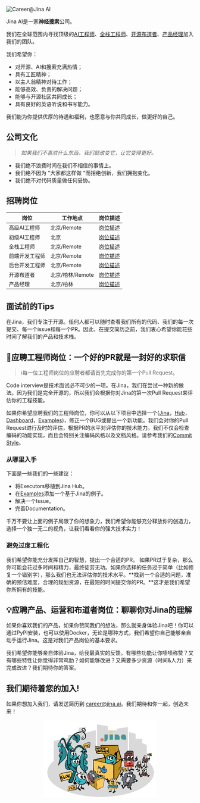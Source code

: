 ![Career@Jina AI](career-banner.png)

Jina AI是一家**神经搜索**公司。

我们在全球范围内寻找顶级的[AI工程师](https://github.com/jina-ai/career/blob/master/ai-engineer.zh.md)、[全栈工程师](https://github.com/jina-ai/career/blob/master/full-stack-engineer.zh.md)、[开源布道者](https://github.com/jina-ai/career/blob/master/opensource-evangelist.md)、[产品经理](https://github.com/jina-ai/career/blob/master/ai-product-manager.md)加入我们的团队。

我们希望你：

-   对开源、AI和搜索充满热情；
-   具有工匠精神；
-   以主人翁精神对待工作；
-   能够高效、负责的解决问题；
-   能够与开源社区共同成长；
-   具有良好的英语听说和书写能力。

我们能为你提供优厚的待遇和福利，也愿意与你共同成长，做更好的自己。


## 公司文化

>  _如果我们不喜欢什么东西，我们就改变它，让它变得更好。_

-   我们绝不浪费时间在我们不相信的事情上。
-   我们绝不因为 "大家都这样做 "而拒绝创新，我们拥抱变化。
-   我们绝不对代码质量做任何妥协。

## 招聘岗位

|岗位|工作地点|岗位描述|
|---|----|----|
|高级AI工程师|北京/Remote|[岗位描述](https://github.com/jina-ai/career/blob/master/ai-engineer.zh.md)|
|初级AI工程师|北京|[岗位描述](https://github.com/jina-ai/career/blob/master/ai-engineer-junior.zh.md)|
|全栈工程师|北京/Remote|[岗位描述](https://github.com/jina-ai/career/blob/master/full-stack-engineer.zh.md)|
|前端开发工程师|北京/Remote|[岗位描述](https://github.com/jina-ai/career/blob/master/frontend-engineer.zh.md)|
|后台开发工程师|北京/Remote|[岗位描述](https://github.com/jina-ai/career/blob/master/backtend-engineer.zh.md)|
|开源布道者|北京/柏林/Remote|[岗位描述](https://github.com/jina-ai/career/blob/master/opensource-evangelist.md)|
|产品经理|北京/柏林|[岗位描述](https://github.com/jina-ai/career/blob/master/ai-product-manager.md)

## 面试前的Tips

在Jina，我们专注于开源。任何人都可以随时查看我们所有的代码、我们的每一次提交、每一个issue和每一个PR。因此，在提交简历之前，我们衷心希望你能花些时间了解我们的产品和技术栈。

## 🚀应聘工程师岗位：一个好的PR就是一封好的求职信

> ℹ️每一位工程师岗位的应聘者都请首先完成你的第一个Pull Request。

Code interview是技术面试必不可少的一项。在Jina，我们在尝试一种新的做法。因为我们是完全开源的，所以我们会根据你对Jina的第一次Pull Request来评估你的工程技能。

如果你希望应聘我们的工程师岗位，你可以从以下项目中选择一个([Jina](https://github.com/jina-ai/jina)，[Hub](https://github.com/jina-ai/jina-hub)，[Dashboard](https://github.com/jina-ai/dashboard)，[Examples](https://github.com/jina-ai/examples))，修正一个BUG或提出一个新功能。我们会对你的Pull Request进行及时的评估，根据PR的水平对评估你的技术能力。我们不仅会检查编码的功能实现，而且会特别关注编码风格以及文档风格。请参考我们的[Commit Style](https://github.com/jina-ai/jina/blob/master/CONTRIBUTING.md)。

### 从哪里入手

下面是一些我们的一些建议：

-   将Executors移植到Jina Hub。
-   在[Examples](https://github.com/jina-ai/examples)添加一个基于Jina的例子。
-   解决一个Issue。
-   完善Documentation。

千万不要让上面的例子局限了你的想象力，我们希望你能够充分释放你的创造力，选择一个独一无二的视角，让我们看看你的强大技术实力！

### 避免过度工程化

我们希望你能充分发挥自己的智慧，提出一个合适的PR。
如果PR过于复杂，那么你可能会花过多时间和精力，最终徒劳无功。如果你选择的任务过于简单（比如修复一个错别字），那么我们也无法评估你的技术水平。**找到一个合适的问题，准确的预估难度，合理的规划资源，在最短的时间提交你的PR。**这才是我们希望你所拥有的技能。


## 💡应聘产品、运营和布道者岗位：聊聊你对Jina的理解

如果你喜欢我们的产品，如果你赞同我们的想法，那么就亲身体验Jina吧！你可以通过PyPI安装，也可以使用Docker，无论是哪种方式，我们希望你自己能够亲自动手运行Jina。这是对我们产品岗位的基本要求。

我们希望你能够亲自体验Jina，给我最真实的反馈。有哪些功能让你啧啧称赞？又有哪些特性让你觉得非常鸡肋？如何能够改进？又需要多少资源（时间&人力）来完成改进？我们期待你的答案。

## 我们期待着您的加入!

如果你想加入我们，请发送简历到 [career@jina.ai](mailto:career@jina.ai)。我们期待和你一起，创造未来！


<p align="center">
  <a href="https://opensource.jina.ai"><img src="https://github.com/jina-ai/jina/blob/master/docs/chapters/101/img/ILLUS11.png?raw=true" width="60%" align="center"></a>
</p>
